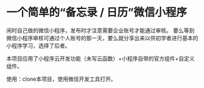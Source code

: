 # 一个简单的“备忘录 / 日历”微信小程序

闲时自己做的微信小程序，发布时才注意需要企业账号才能通过审核。
要么等到微信小程序审核可通过个人账号的那一天，要么就分享出来以供初学者进行基本的小程序学习，选择了后者。

本项目应用了小程序云开发功能（未写云函数）+小程序自带的官方组件+自定义组件。

使用：clone本项目，使用微信开发工具打开。
